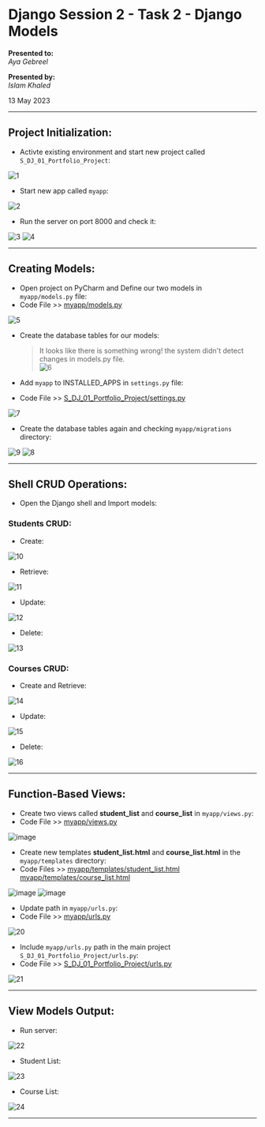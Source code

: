 # Django Session 2 - Task 2 - Django Models

**Presented to:**    
_Aya Gebreel_    

**Presented by:**   
_Islam Khaled_    

13 May 2023

-----------------------------------------
## Project Initialization:

- Activte existing environment and start new project called ```S_DJ_01_Portfolio_Project```:

![1](https://github.com/eslamkhaled560/Sprints-Tasks/assets/54172897/35ec6239-922c-44bf-9cea-824eae40b5cd)

- Start new app called ```myapp```:

![2](https://github.com/eslamkhaled560/Sprints-Tasks/assets/54172897/516509a7-108d-43ef-8e46-05597bcd1a82)

- Run the server on port 8000 and check it:

![3](https://github.com/eslamkhaled560/Sprints-Tasks/assets/54172897/86fee5e3-af17-4c83-8537-075c490f0e2a)
![4](https://github.com/eslamkhaled560/Sprints-Tasks/assets/54172897/2e1f1af9-24df-447e-9ca6-16e55ea73662)

-----------------------------------------
## Creating Models:

- Open project on PyCharm and Define our two models in ```myapp/models.py``` file:
- Code File >> [myapp/models.py](https://github.com/eslamkhaled560/Sprints-Tasks/blob/main/7-%20Django/Django%20Projects/S_DJ_01_Portfolio_Project/myapp/models.py)

![5](https://github.com/eslamkhaled560/Sprints-Tasks/assets/54172897/94ff1ec8-314b-4dd2-b1ee-15416d226125)

- Create the database tables for our models:   
                  
  > It looks like there is something wrong! the system didn't detect changes in models.py file.                
![6](https://github.com/eslamkhaled560/Sprints-Tasks/assets/54172897/89bf17d8-7602-482c-9839-01c929918b33)

- Add ```myapp``` to INSTALLED_APPS in ```settings.py``` file:
- Code File >> [S_DJ_01_Portfolio_Project/settings.py](https://github.com/eslamkhaled560/Sprints-Tasks/blob/main/7-%20Django/Django%20Projects/S_DJ_01_Portfolio_Project/S_DJ_01_Portfolio_Project/settings.py)

![7](https://github.com/eslamkhaled560/Sprints-Tasks/assets/54172897/5f2de9b3-00d2-45bd-ac61-a5fb46b99b63)

- Create the database tables again and checking ```myapp/migrations``` directory:

![9](https://github.com/eslamkhaled560/Sprints-Tasks/assets/54172897/1b2b7537-b280-4ee5-8bbe-928266656447)
![8](https://github.com/eslamkhaled560/Sprints-Tasks/assets/54172897/7b7acd3a-02e6-411b-854c-f2c98dda9e02)

-----------------------------------------
## Shell CRUD Operations:

- Open the Django shell and Import models:

### Students CRUD:

- Create:

![10](https://github.com/eslamkhaled560/Sprints-Tasks/assets/54172897/197e083c-1133-4d45-935d-4930de42f239)

- Retrieve:

![11](https://github.com/eslamkhaled560/Sprints-Tasks/assets/54172897/a49be41b-00a6-4d60-845a-387bdc02eb03)

- Update:

![12](https://github.com/eslamkhaled560/Sprints-Tasks/assets/54172897/484c6d25-478e-4583-802e-b122a37daf59)

- Delete:

![13](https://github.com/eslamkhaled560/Sprints-Tasks/assets/54172897/86bc25ec-9923-457e-8dff-4255fd505b5c)

### Courses CRUD:

- Create and Retrieve:

![14](https://github.com/eslamkhaled560/Sprints-Tasks/assets/54172897/b22df7ba-d85e-4986-b8cc-f89d0fb69557)

- Update:

![15](https://github.com/eslamkhaled560/Sprints-Tasks/assets/54172897/90979684-88c1-4d02-933c-faa9969dd269)

- Delete:

![16](https://github.com/eslamkhaled560/Sprints-Tasks/assets/54172897/adce3525-c07d-4d38-8e00-aa48a9924402)

-----------------------------------------
## Function-Based Views:

- Create two views called __student_list__ and __course_list__ in ```myapp/views.py```:
- Code File >> [myapp/views.py](https://github.com/eslamkhaled560/Sprints-Tasks/blob/main/7-%20Django/Django%20Projects/S_DJ_01_Portfolio_Project/myapp/views.py)

![image](https://github.com/eslamkhaled560/Sprints-Tasks/assets/54172897/164c9541-937b-4c36-8f81-97f58f40e4ad)

- Create new templates __student_list.html__ and __course_list.html__ in the ```myapp/templates``` directory:
- Code Files >> [myapp/templates/student_list.html](https://github.com/eslamkhaled560/Sprints-Tasks/blob/main/7-%20Django/Django%20Projects/S_DJ_01_Portfolio_Project/myapp/templates/student_list.html)  [myapp/templates/course_list.html](https://github.com/eslamkhaled560/Sprints-Tasks/blob/main/7-%20Django/Django%20Projects/S_DJ_01_Portfolio_Project/myapp/templates/course_list.html)

![image](https://github.com/eslamkhaled560/Sprints-Tasks/assets/54172897/2910ce88-580a-4ff0-b88b-7b3cbd8ed91f)
![image](https://github.com/eslamkhaled560/Sprints-Tasks/assets/54172897/63488427-dad2-4f54-9edc-8c3c430eb134)

- Update path in ```myapp/urls.py```:
- Code File >> [myapp/urls.py](https://github.com/eslamkhaled560/Sprints-Tasks/blob/main/7-%20Django/Django%20Projects/S_DJ_01_Portfolio_Project/myapp/urls.py)

![20](https://github.com/eslamkhaled560/Sprints-Tasks/assets/54172897/65579709-8a30-45da-9202-73c0ad4a664f)

- Include ```myapp/urls.py``` path in the main project ```S_DJ_01_Portfolio_Project/urls.py```:
- Code File >> [S_DJ_01_Portfolio_Project/urls.py](https://github.com/eslamkhaled560/Sprints-Tasks/blob/main/7-%20Django/Django%20Projects/S_DJ_01_Portfolio_Project/S_DJ_01_Portfolio_Project/urls.py)

![21](https://github.com/eslamkhaled560/Sprints-Tasks/assets/54172897/087f6ce9-6e90-488e-a0f5-6c99ee4a136e)

-----------------------------------------
## View Models Output:

- Run server:

![22](https://github.com/eslamkhaled560/Sprints-Tasks/assets/54172897/2e714dbf-a0dc-416d-b4b4-492d144b04b9)

- Student List:

![23](https://github.com/eslamkhaled560/Sprints-Tasks/assets/54172897/95c7f7af-a126-496d-a296-ff2fcf1d9203)

- Course List:

![24](https://github.com/eslamkhaled560/Sprints-Tasks/assets/54172897/dfdd2d7c-2f47-41c2-8ba6-fedfd84c313a)

-----------------------------------------
